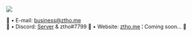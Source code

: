 <img src="https://imgur.com/mRdVaku.png">

📃 • E-mail: <a href="mailto:business@ztho.me">business@ztho.me</a><br>
🔵 • Discord: <a href="https://discord.gg/comingsoon">Server</a> & ztho#7799
🔧 • Website: <a href="https://ztho.me/">ztho.me</a> ¦ Coming soon... 🫡
